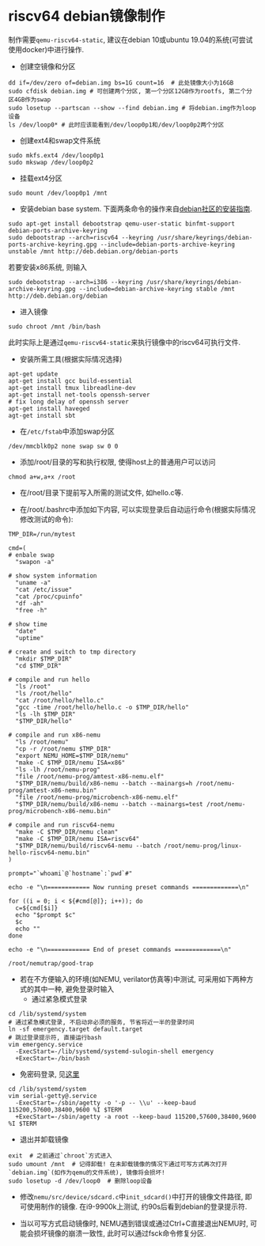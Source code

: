 
# riscv64 debian镜像制作

制作需要`qemu-riscv64-static`, 建议在debian 10或ubuntu 19.04的系统(可尝试使用docker)中进行操作.

* 创建空镜像和分区
```
dd if=/dev/zero of=debian.img bs=1G count=16  # 此处镜像大小为16GB
sudo cfdisk debian.img # 可创建两个分区, 第一个分区12GB作为rootfs, 第二个分区4GB作为swap
sudo losetup --partscan --show --find debian.img # 将debian.img作为loop设备
ls /dev/loop0* # 此时应该能看到/dev/loop0p1和/dev/loop0p2两个分区
```

* 创建ext4和swap文件系统
```
sudo mkfs.ext4 /dev/loop0p1
sudo mkswap /dev/loop0p2
```

* 挂载ext4分区
```
sudo mount /dev/loop0p1 /mnt
```

* 安装debian base system.
下面两条命令的操作来自[debian社区的安装指南](https://wiki.debian.org/RISC-V#debootstrap).
```
sudo apt-get install debootstrap qemu-user-static binfmt-support debian-ports-archive-keyring
sudo debootstrap --arch=riscv64 --keyring /usr/share/keyrings/debian-ports-archive-keyring.gpg --include=debian-ports-archive-keyring unstable /mnt http://deb.debian.org/debian-ports
```
若要安装x86系统, 则输入
```
sudo debootstrap --arch=i386 --keyring /usr/share/keyrings/debian-archive-keyring.gpg --include=debian-archive-keyring stable /mnt http://deb.debian.org/debian
```

* 进入镜像
```
sudo chroot /mnt /bin/bash
```
此时实际上是通过`qemu-riscv64-static`来执行镜像中的riscv64可执行文件.

* 安装所需工具(根据实际情况选择)
```
apt-get update
apt-get install gcc build-essential
apt-get install tmux libreadline-dev
apt-get install net-tools openssh-server
# fix long delay of openssh server
apt-get install haveged
agt-get install sbt
```

* 在`/etc/fstab`中添加swap分区
```
/dev/mmcblk0p2 none swap sw 0 0
```

* 添加/root/目录的写和执行权限, 使得host上的普通用户可以访问
```
chmod a+w,a+x /root
```

* 在/root/目录下提前写入所需的测试文件, 如hello.c等.

* 在/root/.bashrc中添加如下内容, 可以实现登录后自动运行命令(根据实际情况修改测试的命令):
```
TMP_DIR=/run/mytest

cmd=(
# enbale swap
  "swapon -a"

# show system information
  "uname -a"
  "cat /etc/issue"
  "cat /proc/cpuinfo"
  "df -ah"
  "free -h"

# show time
  "date"
  "uptime"

# create and switch to tmp directory
  "mkdir $TMP_DIR"
  "cd $TMP_DIR"

# compile and run hello
  "ls /root"
  "ls /root/hello"
  "cat /root/hello/hello.c"
  "gcc -time /root/hello/hello.c -o $TMP_DIR/hello"
  "ls -lh $TMP_DIR"
  "$TMP_DIR/hello"

# compile and run x86-nemu
  "ls /root/nemu"
  "cp -r /root/nemu $TMP_DIR"
  "export NEMU_HOME=$TMP_DIR/nemu"
  "make -C $TMP_DIR/nemu ISA=x86"
  "ls -lh /root/nemu-prog"
  "file /root/nemu-prog/amtest-x86-nemu.elf"
  "$TMP_DIR/nemu/build/x86-nemu --batch --mainargs=h /root/nemu-prog/amtest-x86-nemu.bin"
  "file /root/nemu-prog/microbench-x86-nemu.elf"
  "$TMP_DIR/nemu/build/x86-nemu --batch --mainargs=test /root/nemu-prog/microbench-x86-nemu.bin"

# compile and run riscv64-nemu
  "make -C $TMP_DIR/nemu clean"
  "make -C $TMP_DIR/nemu ISA=riscv64"
  "$TMP_DIR/nemu/build/riscv64-nemu --batch /root/nemu-prog/linux-hello-riscv64-nemu.bin"
)

prompt="`whoami`@`hostname`:`pwd`#"

echo -e "\n============ Now running preset commands =============\n"

for ((i = 0; i < ${#cmd[@]}; i++)); do
  c=${cmd[$i]}
  echo "$prompt $c"
  $c
  echo ""
done

echo -e "\n============ End of preset commands =============\n"

/root/nemutrap/good-trap
```

* 若在不方便输入的环境(如NEMU, verilator仿真等)中测试, 可采用如下两种方式的其中一种, 避免登录时输入
  * 通过紧急模式登录
```
cd /lib/systemd/system
# 通过紧急模式登录, 不启动非必须的服务, 节省将近一半的登录时间
ln -sf emergency.target default.target
# 跳过登录提示符, 直接运行bash
vim emergency.service
  -ExecStart=-/lib/systemd/systemd-sulogin-shell emergency
  +ExecStart=-/bin/bash
```
  * 免密码登录, 见[这里](https://superuser.com/questions/969923/automatic-root-login-in-debian-8-0-console-only)
```
cd /lib/systemd/system
vim serial-getty@.service
  -ExecStart=-/sbin/agetty -o '-p -- \\u' --keep-baud 115200,57600,38400,9600 %I $TERM
  +ExecStart=-/sbin/agetty -a root --keep-baud 115200,57600,38400,9600 %I $TERM
```

* 退出并卸载镜像
```
exit  # 之前通过`chroot`方式进入
sudo umount /mnt  # 记得卸载! 在未卸载镜像的情况下通过可写方式再次打开`debian.img`(如作为qemu的文件系统), 镜像将会损坏!
sudo losetup -d /dev/loop0  # 删除loop设备
```

* 修改`nemu/src/device/sdcard.c`中`init_sdcard()`中打开的镜像文件路径, 即可使用制作的镜像.
在i9-9900k上测试, 约90s后看到debian的登录提示符.

* 当以可写方式启动镜像时, NEMU遇到错误或通过Ctrl+C直接退出NEMU时, 可能会损坏镜像的崩溃一致性, 此时可以通过fsck命令修复分区.
